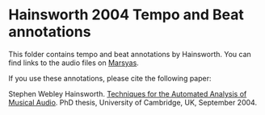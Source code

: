# Hainsworth 2004 Tempo and Beat annotations

This folder contains tempo and beat annotations by Hainsworth.
You can find links to the audio files on [Marsyas](http://www.marsyas.info/tempo/).

If you use these annotations, please cite the following paper:    

Stephen Webley Hainsworth. [Techniques for the Automated Analysis of Musical Audio](https://pdfs.semanticscholar.org/9371/4f49903be580f3bc323d198401661ac2f096.pdf). PhD thesis, University of Cambridge, UK, September 2004.

